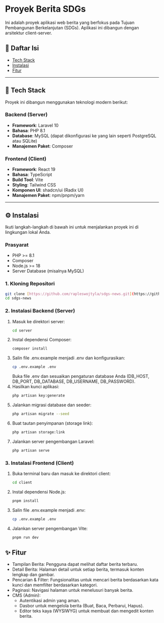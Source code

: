 # Proyek Berita SDGs

Ini adalah proyek aplikasi web berita yang berfokus pada Tujuan Pembangunan Berkelanjutan (SDGs). Aplikasi ini dibangun dengan arsitektur client-server.

## 📜 Daftar Isi

- [Tech Stack](#-tech-stack)
- [Instalasi](#-instalasi)
- [Fitur](#-fitur)

---

## 🚀 Tech Stack

Proyek ini dibangun menggunakan teknologi modern berikut:

### **Backend (Server)**

-   **Framework**: Laravel 10
-   **Bahasa**: PHP 8.1
-   **Database**: MySQL (dapat dikonfigurasi ke yang lain seperti PostgreSQL atau SQLite)
-   **Manajemen Paket**: Composer

### **Frontend (Client)**

-   **Framework**: React 19
-   **Bahasa**: TypeScript
-   **Build Tool**: Vite
-   **Styling**: Tailwind CSS
-   **Komponen UI**: shadcn/ui (Radix UI)
-   **Manajemen Paket**: npm/pnpm/yarn

---

## ⚙️ Instalasi

Ikuti langkah-langkah di bawah ini untuk menjalankan proyek ini di lingkungan lokal Anda.

### **Prasyarat**

-   PHP >= 8.1
-   Composer
-   Node.js >= 18
-   Server Database (misalnya MySQL)

### **1. Kloning Repositori**

```bash
git clone [https://github.com/rapleswojtyla/sdgs-news.git](https://github.com/rapleswojtyla/sdgs-news.git)
cd sdgs-news
```

### **2. Instalasi Backend (Server)**
1. Masuk ke direktori server:
   ```bash
   cd server
   ```
2. Instal dependensi Composer:
   ```bash
   composer install
   ```
3. Salin file .env.example menjadi .env dan konfigurasikan:
   ```bash
   cp .env.example .env
   ```
   Buka file .env dan sesuaikan pengaturan database Anda (DB_HOST, DB_PORT, DB_DATABASE, DB_USERNAME, DB_PASSWORD).
4. Hasilkan kunci aplikasi:
   ```bash
   php artisan key:generate
   ```
5. Jalankan migrasi database dan seeder:
   ```bash
   php artisan migrate --seed
   ```
6. Buat tautan penyimpanan (storage link):
   ```bash
   php artisan storage:link
   ```
7. Jalankan server pengembangan Laravel:
   ```bash
   php artisan serve
   ```

### **3. Instalasi Frontend (Client)**
1. Buka terminal baru dan masuk ke direktori client:
   ```bash
   cd client
   ```
2. Instal dependensi Node.js:
   ```bash
   pnpm install
   ```
3. Salin file .env.example menjadi .env:
   ```bash
   cp .env.example .env
   ```
4. Jalankan server pengembangan Vite:
   ```bash
   pnpm run dev
   ```

## ✨ Fitur
- Tampilan Berita: Pengguna dapat melihat daftar berita terbaru.
- Detail Berita: Halaman detail untuk setiap berita, termasuk konten lengkap dan gambar.
- Pencarian & Filter: Fungsionalitas untuk mencari berita berdasarkan kata kunci dan memfilter berdasarkan kategori.
- Paginasi: Navigasi halaman untuk menelusuri banyak berita.
- CMS (Admin):
  - Autentikasi admin yang aman.
  - Dasbor untuk mengelola berita (Buat, Baca, Perbarui, Hapus).
  - Editor teks kaya (WYSIWYG) untuk membuat dan mengedit konten berita.
